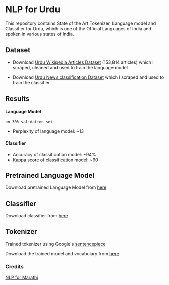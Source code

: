 # NLP for Urdu

This repository contains State of the Art Tokenizer, Language model and Classifier for Urdu, which is one of the Official Languages of India and spoken in various states of India.

## Dataset

* Download [Urdu Wikipedia Articles Dataset](https://drive.google.com/open?id=15jd1YuQ8kZW3KVDxjhm6kTH7RCyHiPqp) (153,814 articles) which I scraped, cleaned and
used to train the language model

* Download [Urdu News classification Dataset](https://drive.google.com/open?id=105V5hN8eouTJWYD4ugsB7M_pm6kDZ05u) which I scraped and used to train 
the classifier

## Results

#### Language Model

`on 30% validation set`

* Perplexity of language model: ~13

#### Classifier

* Accuracy of classification model: ~94%
* Kappa score of classification model: ~90

## Pretrained Language Model

Download pretrained Language Model from [here](https://drive.google.com/open?id=19LLOys3H4h9ElHmdc6mt5ylZUw5dQedB)


## Classifier

Download classifier from [here](https://drive.google.com/open?id=1MOE8GWK6RUFmN2_IhLihrugU6NOLshr2)


## Tokenizer

Trained tokenizer using Google's [sentencepiece](https://github.com/google/sentencepiece)

Download the trained model and vocabulary from [here](https://drive.google.com/open?id=19I6EKDuSkxZ_zPBiAPPriUiSGi8Bh2ma)

### Credits
[NLP for Marathi](https://github.com/goru001/nlp-for-marathi) 
